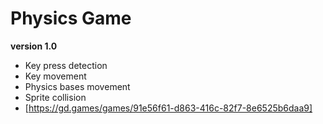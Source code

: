 # Physics Game #
**version 1.0**
* Key press detection
* Key movement
* Physics bases movement
* Sprite collision
* [https://gd.games/games/91e56f61-d863-416c-82f7-8e6525b6daa9]
